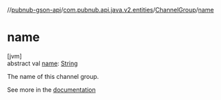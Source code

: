 //[pubnub-gson-api](../../../index.md)/[com.pubnub.api.java.v2.entities](../index.md)/[ChannelGroup](index.md)/[name](name.md)

# name

[jvm]\
abstract val [name](name.md): [String](https://kotlinlang.org/api/core/kotlin-stdlib/kotlin/-string/index.html)

The name of this channel group.

See more in the [documentation](https://www.pubnub.com/docs/general/channels/subscribe#channel-groups)
